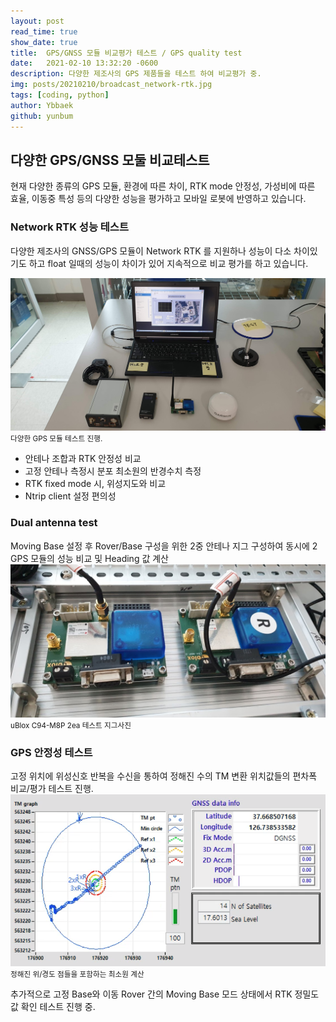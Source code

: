 ```yaml
---
layout: post
read_time: true
show_date: true
title:  GPS/GNSS 모듈 비교평가 테스트 / GPS quality test 
date:   2021-02-10 13:32:20 -0600
description: 다양한 제조사의 GPS 제품들을 테스트 하여 비교평가 중.
img: posts/20210210/broadcast_network-rtk.jpg
tags: [coding, python]
author: Ybbaek
github: yunbum
---
```

## 다양한 GPS/GNSS 모둘 비교테스트
현재 다양한 종류의 GPS 모듈, 환경에 따른 차이, RTK mode 안정성, 가성비에 따른 효율, 이동중 특성 등의 다양한 성능을 평가하고 모바일 로봇에 반영하고 있습니다. 

### Network RTK 성능 테스트
다양한 제조사의 GNSS/GPS 모듈이 Network RTK 를 지원하나 성능이 다소 차이있기도 하고 float 일때의 성능이 차이가 있어 지속적으로 비교 평가를 하고 있습니다.

<img src="./assets/img/posts/20210210/GNSS_test.jpg" alt="Tandy Color Computer TRS80 III"/><small>다양한 GPS 모듈 테스트 진행.</small>

<ul><li>안테나 조합과 RTK 안정성 비교</li><li>고정 안테나 측정시 분포 최소원의 반경수치 측정</li><li>RTK fixed mode 시, 위성지도와 비교</li><li>Ntrip client 설정 편의성</li></ul>

### Dual antenna test
Moving Base 설정 후 Rover/Base 구성을 위한 2중 안테나 지그 구성하여 동시에 2 GPS 모듈의 성능 비교 및 Heading 값 계산
<img src="./assets/img/posts/20210210/dual_m8p.jpg" alt="1"/><small>uBlox C94-M8P 2ea 테스트 지그사진</small>

### GPS 안정성 테스트
고정 위치에 위성신호 반복을 수신을 통하여 정해진 수의 TM 변환 위치값들의 편차폭 비교/평가 테스트 진행.
<img src="./assets/img/posts/20210210/gnss-test.png" alt="1"/><small>정해진 위/경도 점들을 포함하는 최소원 계산</small>

<p>추가적으로 고정 Base와 이동 Rover 간의 Moving Base 모드 상태에서 RTK 정밀도 값 확인 테스트 진행 중.</p>